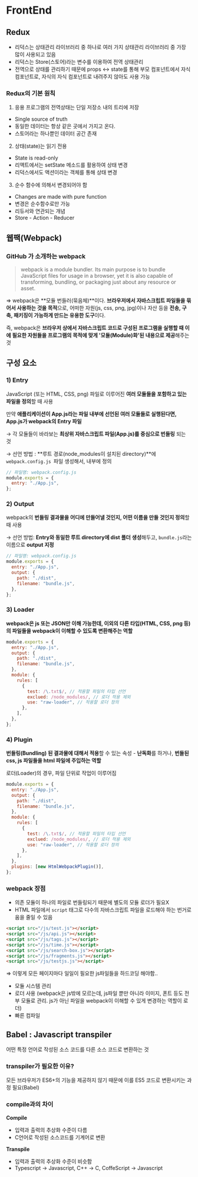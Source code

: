 # FrontEnd

## Redux

- 리덕스는 상태관리 라이브러리 중 하나로 여러 가지 상태관리 라이브러리 중 가장 많이 사용되고 있음
- 리덕스는 Store(스토어)라는 변수를 이용하여 전역 상태관리
- 전역으로 상태를 관리하기 때문에 props <-> state를 통해 부모 컴포넌트에서 자식 컴포넌트로, 자식의 자식 컴포넌트로 내려주지 않아도 사용 가능

### Redux의 기본 원칙

1. 응용 프로그램의 전역상태는 단일 저장소 내의 트리에 저장

- Single source of truth
- 동일한 데이터는 항상 같은 곳에서 가지고 온다.
- 스토어라는 하나뿐인 데이터 공간 존재

2. 상태(state)는 읽기 전용

- State is read-only
- 리액트에서는 setState 메소드를 활용하여 상태 변경
- 리덕스에서도 액션이라는 객체를 통해 상태 변경

3. 순수 함수에 의해서 변경되어야 함

- Changes are made with pure function
- 변경은 순수함수로만 가능
- 리듀서와 연관되는 개념
- Store - Action - Reducer

## 웹팩(Webpack)

### GitHub 가 소개하는 webpack

> webpack is a module bundler. Its main purpose is to bundle JavaScript files for usage in a browser, yet it is also capable of transforming, bundling, or packaging just about any resource or asset.

⇒ webpack은 **모듈 번들러(묶음체)**이다. **브라우저에서 자바스크립트 파일들을 묶어서 사용하는 것을 목적**으로, 어떠한 자원(js, css, png, jpg)이나 자산 등을 **전송, 구축, 패키징이 가능하게 만드는 유용한 도구**이다.

즉, webpack은 **브라우저 상에서 자바스크립트 코드로 구성된 프로그램을 실행할 때 이에 필요한 자원들을 프로그램의 목적에 맞게 '모듈(Module)화'된 내용으로 제공**해주는 것

## 구성 요소

### 1) Entry

JavaScript (또는 HTML, CSS, png) 파일로 이루어진 **여러 모듈들을 포함하고 있는 파일을 정의**할 때 사용

만약 **애플리케이션이 App.js라는 파일 내부에 선언된 여러 모듈들로 실행된다면, App.js가 webpack의 Entry 파일**

→ 각 모듈들이 바라보는 **최상위 자바스크립트 파일(App.js)를 중심으로 번들링** 되는 것

→ 선언 방법 : **루트 경로(node_modules이 설치된 directory)**에 `webpack.config.js `파일 생성해서, 내부에 정의

```jsx
// 파일명: webpack.config.js
module.exports = {
  entry: "./App.js",
};
```

### 2) Output

webpack의 **번들링 결과물을 어디에 만들어낼 것인지, 어떤 이름을 만들 것인지 정의**할 때 사용

→ 선언 방법: **Entry와 동일한 루트 directory에 dist 폴더 생성**해두고, `bundle.js`라는 이름으로 **output 지정**

```jsx
// 파일명: webpack.config.js
module.exports = {
  entry: "./App.js",
  output: {
    path: "./dist",
    filename: "bundle.js",
  },
};
```

### 3) Loader

**webpack은 js 또는 JSON만 이해 가능한데, 이외의 다른 타입(HTML, CSS, png 등)의 파일들을 webpack이 이해할 수 있도록 변환해주는 역할**

```jsx
module.exports = {
  entry: "./App.js",
  output: {
    path: "./dist",
    filename: "bundle.js",
  },
  module: {
    rules: [
      {
        test: /\.txt$/, // 적용할 파일의 타입 선언
        exclued: /node_modules/, // 로더 적용 제외
        use: "raw-loader", // 적용할 로더 정의
      },
    ],
  },
};
```

### 4) Plugin

**번들링(Bundling) 된 결과물에 대해서 적용**할 수 있는 속성 - **난독화**를 하거나, **번들된 css, js 파일들을 html 파일에 주입하는 역할**

로더(Loader)의 경우, 파일 단위로 작업이 이루어짐

```jsx
module.exports = {
  entry: "./App.js",
  output: {
    path: "./dist",
    filename: "bundle.js",
  },
  module: {
    rules: [
      {
        test: /\.txt$/, // 적용할 파일의 타입 선언
        exclued: /node_modules/, // 로더 적용 제외
        use: "raw-loader", // 적용할 로더 정의
      },
    ],
  },
  plugins: [new HtmlWebpackPlugin()],
};
```

### webpack 장점

- 의존 모듈이 하나의 파일로 번들링되기 때문에 별도의 모듈 로더가 필요X
- HTML 파일에서 `script` 태그로 다수의 자바스크립트 파일을 로드해야 하는 번거로움을 줄일 수 있음

```html
<script src="/js/test.js"></script>
<script src="/js/api.js"></script>
<script src="/js/tags.js"></script>
<script src="/js/time.js"></script>
<script src="/js/search-box.js"></script>
<script src="/js/fragments.js"></script>
<script src="/js/testjs.js"></script>
```

⇒ 이렇게 모든 페이지마다 일일이 필요한 js파일들을 하드코딩 해야함..

- 모듈 시스템 관리
- 로더 사용
  (webpack은 js밖에 모르는데, js파일 뿐만 아니라 이미지, 폰트 등도 전부 모듈로 관리. js가 아닌 파일을 webpack이 이해할 수 있게 변경하는 역할이 로더)
- 빠른 컴파일

## Babel : Javascript transpiler

어떤 특정 언어로 작성된 소스 코드를 다른 소스 코드로 변환하는 것

### transpiler가 필요한 이유?

모든 브라우저가 ES6+의 기능을 제공하지 않기 때문에 이를 ES5 코드로 변환시키는 과정 필요(Babel)

### compile과의 차이

**Compile**

- 입력과 출력의 추상화 수준이 다름
- C언어로 작성된 소스코드를 기계어로 변환

**Transpile**

- 입력과 출력의 추상화 수준이 비슷함
- Typescript → Javascript, C++ → C, CoffeScript → Javascript
